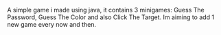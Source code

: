 A simple game i made using java, it contains 3 minigames: Guess The Password, Guess The Color and also Click The Target. Im aiming to add 1 new game every now and then.
